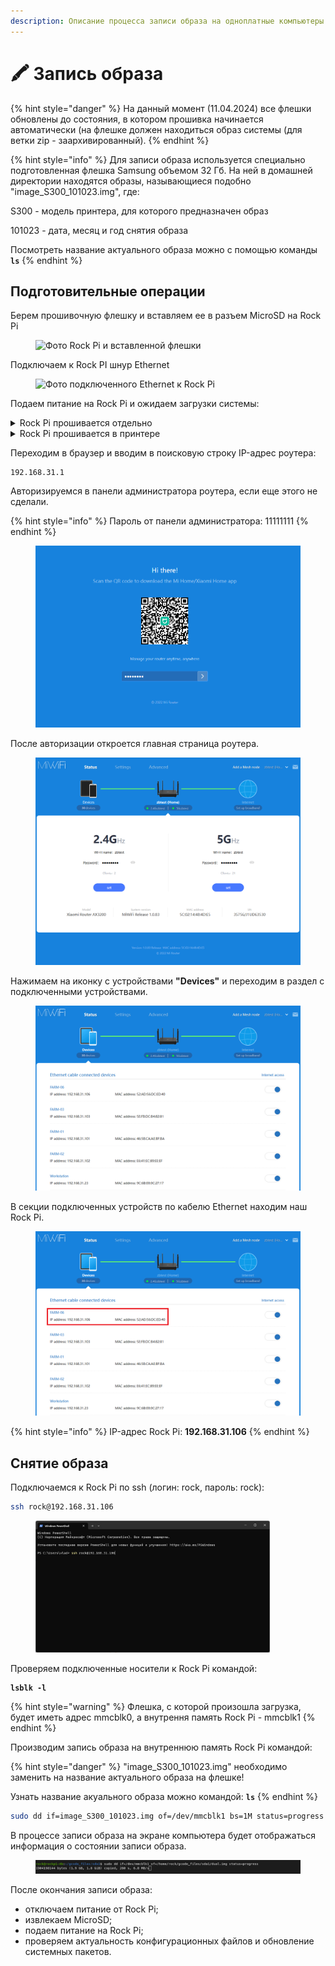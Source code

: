 ```yaml
---
description: Описание процесса записи образа на одноплатные компьютеры с EMMC (Rock Pi)
---
```


# 🖍️ Запись образа

{% hint style="danger" %}
На данный момент (11.04.2024) все флешки обновлены до состояния, в котором прошивка начинается автоматически (на флешке должен находиться образ системы (для ветки zip  - заархивированный).
{% endhint %}

{% hint style="info" %}
Для записи образа используется специально подготовленная флешка Samsung объемом 32 Гб. На ней в домашней директории находятся образы, называющиеся подобно "image\_S300\_101023.img", где:&#x20;

&#x20;           S300 - модель принтера, для которого предназначен образ

&#x20;           101023 - дата, месяц и год снятия образа&#x20;

Посмотреть название актуального образа можно с помощью команды **`ls`**
{% endhint %}

## Подготовительные операции

Берем прошивочную флешку и вставляем ее в разъем MicroSD на Rock Pi

<figure><img src="../../../.gitbook/assets/DSC_0581 (1).JPG" alt="Фото Rock Pi и вставленной флешки"><figcaption></figcaption></figure>

Подключаем к Rock PI шнур Ethernet

<figure><img src="../../../.gitbook/assets/DSC_0582.JPG" alt="Фото подключенного Ethernet к Rock Pi"><figcaption></figcaption></figure>

Подаем питание на Rock Pi и ожидаем загрузки системы:

<details>

<summary>Rock Pi прошивается отдельно</summary>

Если Rock Pi прошивается отдельно или на электронном блоке, то подключем питание по type-c. Время ожидания загрузки системы около 1 минуты.

</details>

<details>

<summary>Rock Pi прошивается в принтере</summary>

Если Rock Pi прошивается уже смонтированной в принтер, то включаем сам принтер. Система будет считаться загруженной тогда, когда на экране появится окно авторизации системы Debian:

![](../../../.gitbook/assets/DSC_0640.JPG)

</details>

Переходим в браузер и вводим в поисковую строку IP-адрес роутера:

```
192.168.31.1
```

Авторизируемся в панели администратора роутера, если еще этого не сделали.

{% hint style="info" %}
Пароль от панели администратора: 11111111
{% endhint %}

<figure><img src="../../../.gitbook/assets/изображение (184).png" alt=""><figcaption></figcaption></figure>

После авторизации откроется главная страница роутера.

<figure><img src="../../../.gitbook/assets/изображение (197).png" alt=""><figcaption></figcaption></figure>

Нажимаем на иконку с устройствами **"Devices"** и переходим в раздел с подключенными устройствами.

<figure><img src="../../../.gitbook/assets/изображение (198).png" alt=""><figcaption></figcaption></figure>

В секции подключенных устройств по кабелю Ethernet находим наш Rock Pi.

<figure><img src="../../../.gitbook/assets/Снимок экрана 2023-10-16 173620.png" alt=""><figcaption></figcaption></figure>

{% hint style="info" %}
IP-адрес Rock Pi: **192.168.31.106**
{% endhint %}

## Снятие образа

Подключаемся к Rock Pi по ssh (логин: rock, пароль: rock):

```bash
ssh rock@192.168.31.106
```

<figure><img src="../../../.gitbook/assets/изображение (199).png" alt="" width="375"><figcaption></figcaption></figure>

Проверяем подключенные носители к Rock Pi командой:

<pre class="language-bash"><code class="lang-bash"><strong>lsblk -l
</strong></code></pre>

{% hint style="warning" %}
Флешка, с которой произошла загрузка, будет иметь адрес mmcblk0, а внутрення память Rock Pi - mmcblk1
{% endhint %}

Производим запись образа на внутреннюю память Rock Pi командой:

{% hint style="danger" %}
"image\_S300\_101023.img" необходимо заменить на название актуального образа на флешке!

Узнать название акуального образа можно командой: **`ls`**
{% endhint %}

```bash
sudo dd if=image_S300_101023.img of=/dev/mmcblk1 bs=1M status=progress
```

В процессе записи образа на экране компьютера будет отображаться информация о состоянии записи образа.

<figure><img src="../../../.gitbook/assets/Screenshot from 2023-09-28 22-37-57.png" alt=""><figcaption></figcaption></figure>

После окончания записи образа:

* отключаем питание от Rock Pi;
* извлекаем MicroSD;
* подаем питание на Rock Pi;
* проверяем актуальность конфигурационных файлов и обновление системных пакетов.
